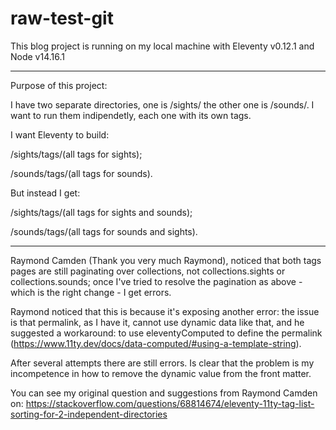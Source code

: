 # raw-test-git

This blog project is running on my local machine with Eleventy v0.12.1 and Node v14.16.1

---

Purpose of this project:

I have two separate directories, one is /sights/ the other one is /sounds/. I want to run them indipendetly, each one with its own tags.

I want Eleventy to build:

/sights/tags/(all tags for sights);

/sounds/tags/(all tags for sounds).

But instead I get:

/sights/tags/(all tags for sights and sounds);

/sounds/tags/(all tags for sounds and sights).

---

Raymond Camden (Thank you very much Raymond), noticed that both tags pages are still paginating over collections, not collections.sights or collections.sounds;
once I've tried to resolve the pagination as above - which is the right change - I get errors.

Raymond noticed that this is because it's exposing another error: the issue is that permalink, as I have it, cannot use dynamic data like that,
and he suggested a workaround: to use eleventyComputed to define the permalink (https://www.11ty.dev/docs/data-computed/#using-a-template-string).

After several attempts there are still errors. Is clear that the problem is my incompetence in how to remove the dynamic value from the front matter.

You can see my original question and suggestions from Raymond Camden on:
https://stackoverflow.com/questions/68814674/eleventy-11ty-tag-list-sorting-for-2-independent-directories
